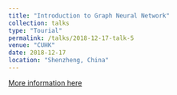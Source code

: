```yaml
---
title: "Introduction to Graph Neural Network"
collection: talks
type: "Tourial"
permalink: /talks/2018-12-17-talk-5
venue: "CUHK"
date: 2018-12-17
location: "Shenzheng, China"
---
```


[More information here](http://SaberArthurus.github.io/files/GraphNeuralNetwork.pdf)
